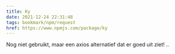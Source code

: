 ```yaml
---
title: Ky
date: 2021-12-24 22:31:48
tags: bookmark/npm/request
href: https://www.npmjs.com/package/ky
---
```


Nog niet gebruikt, maar een axios alternatief dat er goed uit ziet!
..

